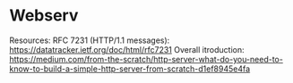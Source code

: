 # Webserv
Resources:
RFC 7231 (HTTP/1.1 messages): https://datatracker.ietf.org/doc/html/rfc7231
Overall itroduction: https://medium.com/from-the-scratch/http-server-what-do-you-need-to-know-to-build-a-simple-http-server-from-scratch-d1ef8945e4fa
